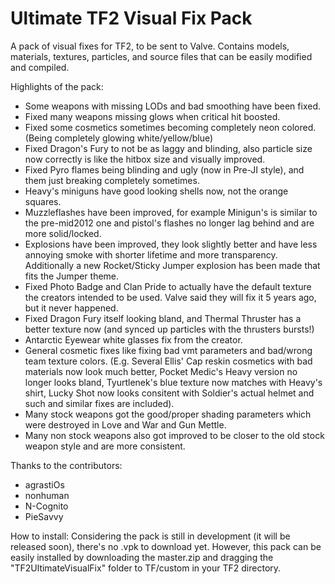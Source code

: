# Ultimate TF2 Visual Fix Pack

A pack of visual fixes for TF2, to be sent to Valve.
Contains models, materials, textures, particles, and source files that can be easily modified and compiled.

Highlights of the pack:

* Some weapons with missing LODs and bad smoothing have been fixed.
* Fixed many weapons missing glows when critical hit boosted.
* Fixed some cosmetics sometimes becoming completely neon colored. (Being completely glowing white/yellow/blue)
* Fixed Dragon's Fury to not be as laggy and blinding, also particle size now correctly is like the hitbox size and visually improved.
* Fixed Pyro flames being blinding and ugly (now in Pre-JI style), and them just breaking completely sometimes.
* Heavy's miniguns have good looking shells now, not the orange squares.
* Muzzleflashes have been improved, for example Minigun's is similar to the pre-mid2012 one and pistol's flashes no longer lag behind and are more solid/locked.
* Explosions have been improved, they look slightly better and have less annoying smoke with shorter lifetime and more transparency. Additionally a new Rocket/Sticky Jumper explosion has been made that fits the Jumper theme.
* Fixed Photo Badge and Clan Pride to actually have the default texture the creators intended to be used. Valve said they will fix it 5 years ago, but it never happened.
* Fixed Dragon Fury itself looking bland, and Thermal Thruster has a better texture now (and synced up particles with the thrusters bursts!)
* Antarctic Eyewear white glasses fix from the creator.
* General cosmetic fixes like fixing bad vmt parameters and bad/wrong team texture colors. (E.g. Several Ellis' Cap reskin cosmetics with bad materials now look much better, Pocket Medic's Heavy version no longer looks bland, Tyurtlenek's blue texture now matches with Heavy's shirt, Lucky Shot now looks consitent with Soldier's actual helmet and such and similar fixes are included).
* Many stock weapons got the good/proper shading parameters which were destroyed in Love and War and Gun Mettle.
* Many non stock weapons also got improved to be closer to the old stock weapon style and are more consistent.

Thanks to the contributors:

* agrastiOs
* nonhuman
* N-Cognito
* PieSavvy

How to install:
Considering the pack is still in development (it will be released soon), there's no .vpk to download yet. However, this pack can be easily installed by downloading the master.zip and dragging the "TF2UltimateVisualFix" folder to TF/custom in your TF2 directory.
